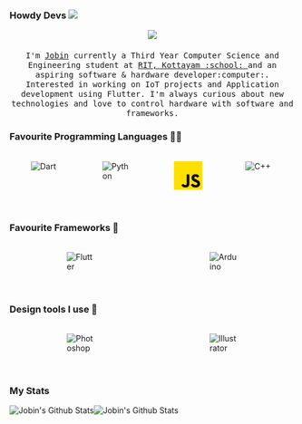 ### Howdy Devs <img src="https://media.giphy.com/media/hvRJCLFzcasrR4ia7z/giphy.gif" width="20px">

<p align="center">
  <img src="https://raw.githubusercontent.com/JobinBiju/JobinBiju/master/images/working.gif" width=300>
  <br><br>
  <samp>
    I'm <a href="https://github.com/JobinBiju/">Jobin</a> currently a Third Year Computer Science and Engineering student at <a href="http://www.rit.ac.in/">RIT, Kottayam :school: </a> and an aspiring software & hardware developer:computer:. Interested in working on IoT projects and Application development using Flutter. I'm always curious about new technologies and love to control hardware with software and frameworks.
  </samp>
</p>

### Favourite Programming Languages 👨‍💻
<br />
<div style="display: flex; justify-content: space-around">
<img align="left" alt="Dart" src="https://raw.githubusercontent.com/JobinBiju/JobinBiju/master/images/dart.svg" width="50px" />  
<img align="left" alt="Python" src="https://raw.githubusercontent.com/JobinBiju/JobinBiju/master/images/python.png" width="50px" />
<img align="left" alt="Javascript" src="https://raw.githubusercontent.com/JobinBiju/JobinBiju/master/images/javascript.png" width="50px" />
<img align="left" alt="C++" src="https://raw.githubusercontent.com/JobinBiju/JobinBiju/master/images/c.png" width="50px" />
</div>
<br />
<br />


### Favourite Frameworks 👷
<br />
<div style="display: flex; justify-content: space-around">
<img align="left" alt="Flutter" src="https://raw.githubusercontent.com/JobinBiju/JobinBiju/master/images/flutter.png" width="50px" />  
<img align="left" alt="Arduino" src="https://raw.githubusercontent.com/JobinBiju/JobinBiju/master/images/arduino.png" width="50px" />
</div>
<br />
<br />


### Design tools I use 🎨
<br />
<div style="display: flex; justify-content: space-around">
<img align="left" alt="Photoshop" src="https://raw.githubusercontent.com/JobinBiju/JobinBiju/master/images/photoshop.svg" width="50px" />  
<img align="left" alt="Illustrator" src="https://raw.githubusercontent.com/JobinBiju/JobinBiju/master/images/illustrator.svg" width="50px" />
</div>
<br />
<br />


### My Stats

<img align="left" alt="Jobin's Github Stats" src="https://github-readme-stats.vercel.app/api?username=JobinBiju&theme=vue&show_icons=true&hide_border=true&include_all_commits=true&count_private=true" />

<img align="left" alt="Jobin's Github Stats" src="https://github-readme-stats.vercel.app/api/top-langs/?username=JobinBiju&langs_count=8&layout=compact&hide=html%22&hide_border=true&theme=vue" />